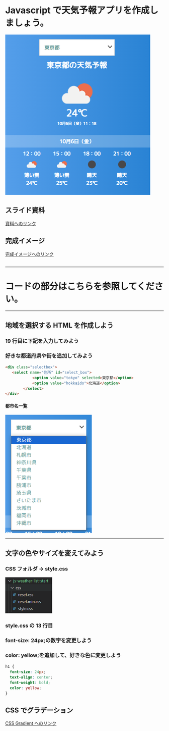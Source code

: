 # Javascript で天気予報アプリを作成しましょう。

![時計の表示](./imgs/Photo01.png)

## スライド資料

[資料へのリンク](https://drive.google.com/file/d/1_aLoDq9y9rH8JN2weMekYWoVhH14ES6_/view?usp=sharing)
<br>

## 完成イメージ

[完成イメージへのリンク](https://tec-yoshi-taka.github.io/js-weather-list-finish/)
<br><br>

---

# コードの部分はこちらを参照してください。

---

## 地域を選択する HTML を作成しよう

### 19 行目に下記を入力してみよう

### 好きな都道府県や街を追加してみよう

```HTML
<div class="selectbox">
   <select name="住所" id="select_box">
            <option value="tokyo" selected>東京都</option>
            <option value="hokkaido">北海道</option>
		</select>
</div>

```

#### 都市名一覧

![プルダウン表示](./imgs/Photo02.png)
<br>

---

## 文字の色やサイズを変えてみよう

### CSS フォルダ → style.css

![style.cssの場所](./imgs/Photo04.png)

### style.css の 13 行目

### font-size: 24px;の数字を変更しよう

### color: yellow;を追加して、好きな色に変更しよう

```CSS
h1 {
  font-size: 24px;
  text-align: center;
  font-weight: bold;
  color: yellow;
}
```

## CSS でグラデーション

[CSS Gradient へのリンク](https://cssgradient.io/)
